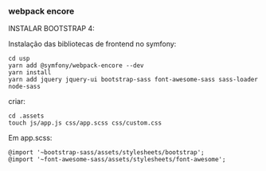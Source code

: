 ### webpack encore

INSTALAR BOOTSTRAP 4: 

Instalação das bibliotecas de frontend no symfony:

    cd usp
    yarn add @symfony/webpack-encore --dev
    yarn install
    yarn add jquery jquery-ui bootstrap-sass font-awesome-sass sass-loader node-sass

criar:

    cd .assets
    touch js/app.js css/app.scss css/custom.css

Em app.scss:
        
    @import '~bootstrap-sass/assets/stylesheets/bootstrap';
    @import '~font-awesome-sass/assets/stylesheets/font-awesome';


